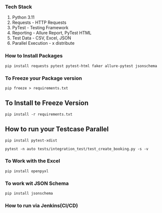 ### Tech Stack
1. Python 3.11
2. Requests - HTTP Requests
3. PyTest - Testing Framework
4. Reporting - Allure Report, PyTest HTML
5. Test Data - CSV, Excel, JSON
6. Parallel Execution - x distribute
### How to Install Packages
`pip install requests pytest pytest-html faker allure-pytest jsonschema` 

### To Freeze your Package version
`pip freeze > requirements.txt` 

## To Install te Freeze Version
`pip install -r requirements.txt` 

## How to run your Testcase Parallel
`pip install pytest-xdist` 

`pytest -n auto tests/integration_test/test_create_booking.py -s -v ` 

### To Work with the Excel
`pip install openpyxl` 

### To work wit JSON Schema
`pip install jsonschema` 

### How to run via Jenkins(CI/CD)
